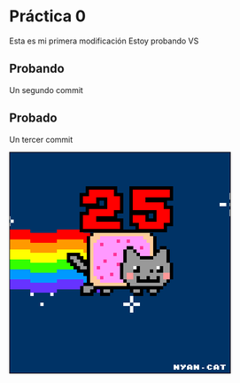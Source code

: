  # Práctica 0

Esta es mi primera modificación
Estoy probando VS

## Probando
Un segundo commit 

## Probado
Un tercer commit 

![](Ejercicio2-img1.gif)


